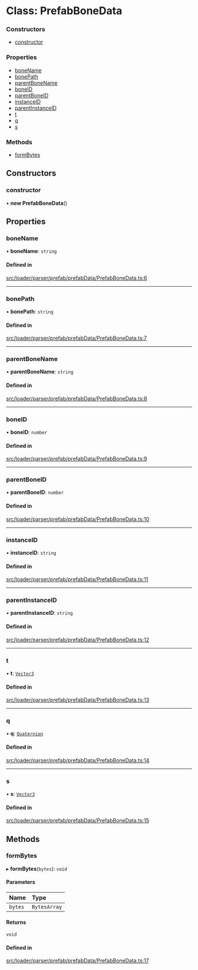 # Class: PrefabBoneData

### Constructors

- [constructor](PrefabBoneData.md#constructor)

### Properties

- [boneName](PrefabBoneData.md#bonename)
- [bonePath](PrefabBoneData.md#bonepath)
- [parentBoneName](PrefabBoneData.md#parentbonename)
- [boneID](PrefabBoneData.md#boneid)
- [parentBoneID](PrefabBoneData.md#parentboneid)
- [instanceID](PrefabBoneData.md#instanceid)
- [parentInstanceID](PrefabBoneData.md#parentinstanceid)
- [t](PrefabBoneData.md#t)
- [q](PrefabBoneData.md#q)
- [s](PrefabBoneData.md#s)

### Methods

- [formBytes](PrefabBoneData.md#formbytes)

## Constructors

### constructor

• **new PrefabBoneData**()

## Properties

### boneName

• **boneName**: `string`

#### Defined in

[src/loader/parser/prefab/prefabData/PrefabBoneData.ts:6](https://github.com/Orillusion/orillusion/blob/main/src/loader/parser/prefab/prefabData/PrefabBoneData.ts#L6)

___

### bonePath

• **bonePath**: `string`

#### Defined in

[src/loader/parser/prefab/prefabData/PrefabBoneData.ts:7](https://github.com/Orillusion/orillusion/blob/main/src/loader/parser/prefab/prefabData/PrefabBoneData.ts#L7)

___

### parentBoneName

• **parentBoneName**: `string`

#### Defined in

[src/loader/parser/prefab/prefabData/PrefabBoneData.ts:8](https://github.com/Orillusion/orillusion/blob/main/src/loader/parser/prefab/prefabData/PrefabBoneData.ts#L8)

___

### boneID

• **boneID**: `number`

#### Defined in

[src/loader/parser/prefab/prefabData/PrefabBoneData.ts:9](https://github.com/Orillusion/orillusion/blob/main/src/loader/parser/prefab/prefabData/PrefabBoneData.ts#L9)

___

### parentBoneID

• **parentBoneID**: `number`

#### Defined in

[src/loader/parser/prefab/prefabData/PrefabBoneData.ts:10](https://github.com/Orillusion/orillusion/blob/main/src/loader/parser/prefab/prefabData/PrefabBoneData.ts#L10)

___

### instanceID

• **instanceID**: `string`

#### Defined in

[src/loader/parser/prefab/prefabData/PrefabBoneData.ts:11](https://github.com/Orillusion/orillusion/blob/main/src/loader/parser/prefab/prefabData/PrefabBoneData.ts#L11)

___

### parentInstanceID

• **parentInstanceID**: `string`

#### Defined in

[src/loader/parser/prefab/prefabData/PrefabBoneData.ts:12](https://github.com/Orillusion/orillusion/blob/main/src/loader/parser/prefab/prefabData/PrefabBoneData.ts#L12)

___

### t

• **t**: [`Vector3`](Vector3.md)

#### Defined in

[src/loader/parser/prefab/prefabData/PrefabBoneData.ts:13](https://github.com/Orillusion/orillusion/blob/main/src/loader/parser/prefab/prefabData/PrefabBoneData.ts#L13)

___

### q

• **q**: [`Quaternion`](Quaternion.md)

#### Defined in

[src/loader/parser/prefab/prefabData/PrefabBoneData.ts:14](https://github.com/Orillusion/orillusion/blob/main/src/loader/parser/prefab/prefabData/PrefabBoneData.ts#L14)

___

### s

• **s**: [`Vector3`](Vector3.md)

#### Defined in

[src/loader/parser/prefab/prefabData/PrefabBoneData.ts:15](https://github.com/Orillusion/orillusion/blob/main/src/loader/parser/prefab/prefabData/PrefabBoneData.ts#L15)

## Methods

### formBytes

▸ **formBytes**(`bytes`): `void`

#### Parameters

| Name | Type |
| :------ | :------ |
| `bytes` | `BytesArray` |

#### Returns

`void`

#### Defined in

[src/loader/parser/prefab/prefabData/PrefabBoneData.ts:17](https://github.com/Orillusion/orillusion/blob/main/src/loader/parser/prefab/prefabData/PrefabBoneData.ts#L17)
